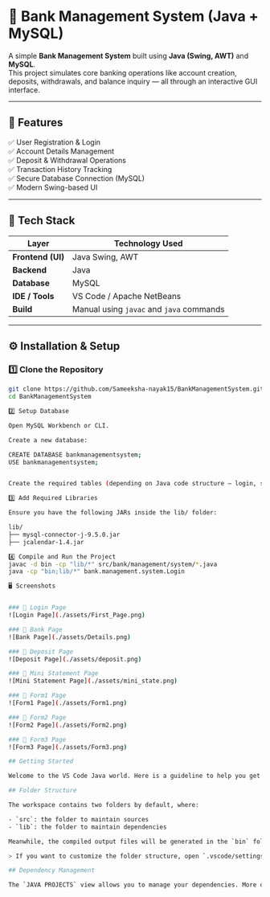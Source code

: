 # 🏦 Bank Management System (Java + MySQL)

A simple **Bank Management System** built using **Java (Swing, AWT)** and **MySQL**.  
This project simulates core banking operations like account creation, deposits, withdrawals, and balance inquiry — all through an interactive GUI interface.

---

## 🚀 Features

✅ User Registration & Login  
✅ Account Details Management  
✅ Deposit & Withdrawal Operations  
✅ Transaction History Tracking  
✅ Secure Database Connection (MySQL)  
✅ Modern Swing-based UI  

---

## 🧩 Tech Stack

| Layer | Technology Used |
|-------|------------------|
| **Frontend (UI)** | Java Swing, AWT |
| **Backend** | Java |
| **Database** | MySQL |
| **IDE / Tools** | VS Code / Apache NetBeans |
| **Build** | Manual using `javac` and `java` commands |

---

## ⚙️ Installation & Setup

### 1️⃣ Clone the Repository
```bash
git clone https://github.com/Sameeksha-nayak15/BankManagementSystem.git
cd BankManagementSystem

2️⃣ Setup Database

Open MySQL Workbench or CLI.

Create a new database:

CREATE DATABASE bankmanagementsystem;
USE bankmanagementsystem;


Create the required tables (depending on Java code structure — login, signup, signuptwo, signupthree etc.).

3️⃣ Add Required Libraries

Ensure you have the following JARs inside the lib/ folder:

lib/
├── mysql-connector-j-9.5.0.jar
├── jcalendar-1.4.jar

4️⃣ Compile and Run the Project
javac -d bin -cp "lib/*" src/bank/management/system/*.java
java -cp "bin;lib/*" bank.management.system.Login

🖥️ Screenshots


### 🔹 Login Page
![Login Page](./assets/First_Page.png)

### 🔹 Bank Page
![Bank Page](./assets/Details.png)

### 🔹 Deposit Page
![Deposit Page](./assets/deposit.png)

### 🔹 Mini Statement Page
![Mini Statement Page](./assets/mini_state.png)

### 🔹 Form1 Page
![Form1 Page](./assets/Form1.png)

### 🔹 Form2 Page
![Form2 Page](./assets/Form2.png)

### 🔹 Form3 Page
![Form3 Page](./assets/Form3.png)

## Getting Started

Welcome to the VS Code Java world. Here is a guideline to help you get started to write Java code in Visual Studio Code.

## Folder Structure

The workspace contains two folders by default, where:

- `src`: the folder to maintain sources
- `lib`: the folder to maintain dependencies

Meanwhile, the compiled output files will be generated in the `bin` folder by default.

> If you want to customize the folder structure, open `.vscode/settings.json` and update the related settings there.

## Dependency Management

The `JAVA PROJECTS` view allows you to manage your dependencies. More details can be found [here](https://github.com/microsoft/vscode-java-dependency#manage-dependencies).
